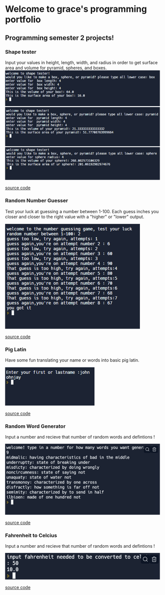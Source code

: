 # Welcome to grace's programming portfolio 
## Programming semester 2 projects!
### Shape tester
Input your values in height, length, width, and radius in order to get surface area and volume for pyramid, spheres, and boxes.  
![Running shape tester](https://github.com/Haeinm/Comp-Prog-2/blob/main/images/ShapeTest/ShapeTesterBoxProgSem2.PNG?raw=true)
![Running shape tester](https://github.com/Haeinm/Comp-Prog-2/blob/main/images/ShapeTest/ShapeTesterPyramidProgSem2.PNG?raw=true)
![Running shape tester](https://github.com/Haeinm/Comp-Prog-2/blob/main/images/ShapeTest/ShapeTesterSphereProgSem2.PNG?raw=true)

[source code](https://github.com/Haeinm/Comp-Prog-2/blob/main/src/ShapeTester/ShapeTest.txt)

### Random Number Guesser
Test your luck at guessing a number between 1-100. Each guess inches you closer and closer to the right value with a "higher" or "lower" output. 

![Running Random Number Guesser](https://github.com/Haeinm/Comp-Prog-2/blob/main/images/RandNumGuess/RandomNumberGuessProgSem2.PNG?raw=true)

[source code](https://github.com/Haeinm/Comp-Prog-2/blob/main/src/RandNumGuess/RandNumGuess.txt)

### Pig Latin
Have some fun translating your name or words into basic pig latin.

![Running Pig latin](https://github.com/Haeinm/Comp-Prog-2/blob/main/images/PigLatin/PiglatinProgSem2.jpg?raw=true)


[source code](https://github.com/Haeinm/Comp-Prog-2/blob/main/src/PigLatin/PigLatin.txt)

### Random Word Generator
Input a number and recieve that number of random words and defintions !

![Running word generator](https://github.com/Haeinm/Comp-Prog-2/blob/main/images/definitionsSS.png?raw=true)


[source code](https://github.com/Haeinm/Comp-Prog-2/blob/main/src/Definitions.py)


### Fahrenheit to Celcius
Input a number and recieve that number of random words and defintions !

![Running word generator](https://github.com/Haeinm/Comp-Prog-2/blob/main/images/FarhToCel.png?raw=true)


[source code](https://github.com/Haeinm/Comp-Prog-2/blob/main/src/farhToCel.py)
